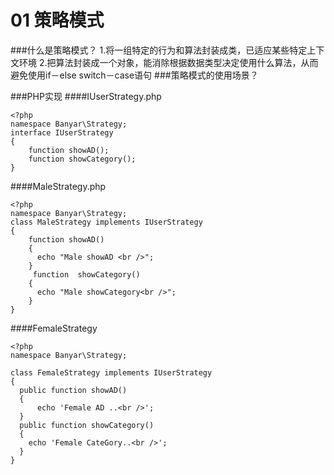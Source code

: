 # 01 策略模式

###什么是策略模式？
    1.将一组特定的行为和算法封装成类，已适应某些特定上下文环境
    2.把算法封装成一个对象，能消除根据数据类型决定使用什么算法，从而避免使用if－else switch－case语句
###策略模式的使用场景？
    
###PHP实现
####IUserStrategy.php
```
<?php
namespace Banyar\Strategy;
interface IUserStrategy
{
    function showAD();
    function showCategory();
}
```
####MaleStrategy.php
```
<?php
namespace Banyar\Strategy;
class MaleStrategy implements IUserStrategy
{
    function showAD()
    {
      echo "Male showAD <br />";
    }
     function  showCategory()
    {
      echo "Male showCategory<br />";
    }
}

```
####FemaleStrategy
```
<?php
namespace Banyar\Strategy;

class FemaleStrategy implements IUserStrategy
{
  public function showAD()
  {
      echo 'Female AD ..<br />';
  }
  public function showCategory()
  {
    echo 'Female CateGory..<br />';
  }
}
```




